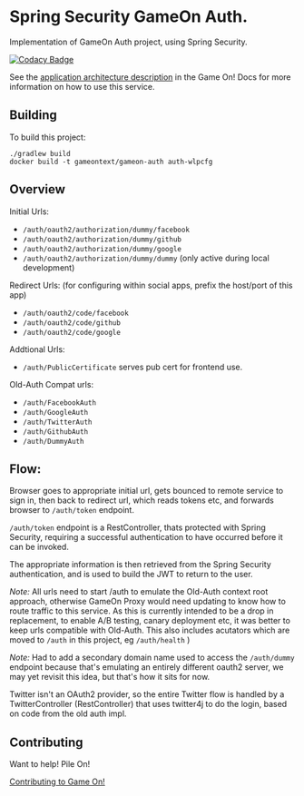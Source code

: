 # Spring Security GameOn Auth.

Implementation of GameOn Auth project, using Spring Security.

[![Codacy Badge](https://api.codacy.com/project/badge/Grade/bfd8ece69df0405eb5165f00fefc087e)](https://www.codacy.com/app/gameontext/gameon-auth?utm_source=github.com&amp;utm_medium=referral&amp;utm_content=gameontext/gameon-auth&amp;utm_campaign=Badge_Grade)

See the [application architecture description](https://gameontext.gitbooks.io/gameon-gitbook/content/microservices/) in the Game On! Docs for more information on how to use this service.

## Building

To build this project: 

    ./gradlew build
    docker build -t gameontext/gameon-auth auth-wlpcfg

## Overview

Initial Urls:
- `/auth/oauth2/authorization/dummy/facebook`
- `/auth/oauth2/authorization/dummy/github`
- `/auth/oauth2/authorization/dummy/google`
- `/auth/oauth2/authorization/dummy/dummy` (only active during local development)

Redirect Urls: (for configuring within social apps, prefix the host/port of this app)
- `/auth/oauth2/code/facebook`
- `/auth/oauth2/code/github`
- `/auth/oauth2/code/google`

Addtional Urls:
- `/auth/PublicCertificate`  serves pub cert for frontend use.

Old-Auth Compat urls:
- `/auth/FacebookAuth`
- `/auth/GoogleAuth`
- `/auth/TwitterAuth`
- `/auth/GithubAuth`
- `/auth/DummyAuth`

## Flow:

Browser goes to appropriate initial url, gets bounced to remote service to sign in, then back to redirect url, which reads tokens etc, and forwards browser to `/auth/token` endpoint.

`/auth/token` endpoint is a RestController, thats protected with Spring Security, requiring a successful authentication to have occurred before it can be invoked. 

The appropriate information is then retrieved from the Spring Security authentication, and is used to build the JWT to return to the user.

*Note:* All urls need to start /auth to emulate the Old-Auth context root approach, otherwise GameOn Proxy would need updating to know how to route traffic to this service. As this is currently intended to be a drop in replacement, to enable A/B testing, canary deployment etc, it was better to keep urls compatible with Old-Auth. This also includes acutators which are moved to `/auth` in this project, eg `/auth/health` )

*Note:* Had to add a secondary domain name used to access the `/auth/dummy` endpoint because that's emulating an entirely different oauth2 server, we may yet revisit this 
idea, but that's how it sits for now. 

Twitter isn't an OAuth2 provider, so the entire Twitter flow is handled by a TwitterController (RestController) that uses twitter4j to do the login, based on code from the old auth impl.

## Contributing

Want to help! Pile On! 

[Contributing to Game On!](CONTRIBUTING.md)